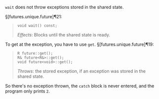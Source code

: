 `wait` does not throw exceptions stored in the shared state.

§[futures.unique.future]¶21:

> `void wait() const;`
>
> *Effects*: Blocks until the shared state is ready.

To get at the exception, you have to use `get`. §[futures.unique.future]¶19:

>     R future::get();
>     R& future<R&>::get();
>     void future<void>::get();
>
> *Throws*: the stored exception, if an exception was stored in the shared state.

So there's no exception thrown, the `catch` block is never entered, and the program only prints `2`.